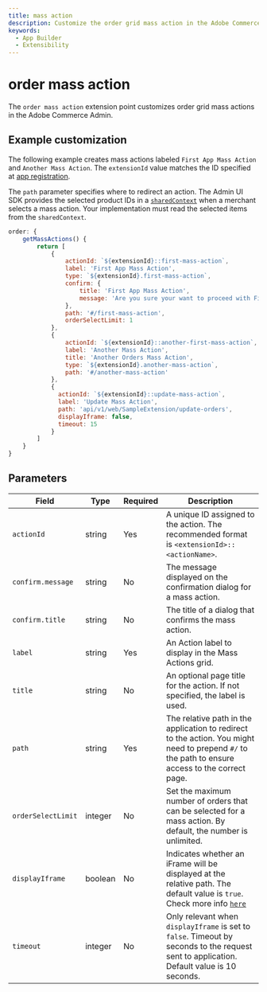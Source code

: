 ```yaml
---
title: mass action
description: Customize the order grid mass action in the Adobe Commerce Admin.
keywords:
  - App Builder
  - Extensibility
---
```


# order mass action

The `order mass action` extension point customizes order grid mass actions in the Adobe Commerce Admin.

## Example customization​

The following example creates mass actions labeled `First App Mass Action` and `Another Mass Action`. The `extensionId` value matches the ID specified at [app registration](../../app-registration.md).

The `path` parameter specifies where to redirect an action. The Admin UI SDK provides the selected product IDs in a [`sharedContext`](../../index.md#shared-contexts) when a merchant selects a mass action. Your implementation must read the selected items from the `sharedContext`.

```javascript
order: {
    getMassActions() {
        return [
            {
                actionId: `${extensionId}::first-mass-action`,
                label: 'First App Mass Action',
                type: `${extensionId}.first-mass-action`,
                confirm: {
                    title: 'First App Mass Action',
                    message: 'Are you sure your want to proceed with First App Mass Action on selected orders?'
                },
                path: '#/first-mass-action',
                orderSelectLimit: 1
            },
            {
                actionId: `${extensionId}::another-first-mass-action`,
                label: 'Another Mass Action',
                title: 'Another Orders Mass Action',
                type: `${extensionId}.another-mass-action`,
                path: '#/another-mass-action'
            },
            {
              actionId: `${extensionId}::update-mass-action`,
              label: 'Update Mass Action',
              path: 'api/v1/web/SampleExtension/update-orders',
              displayIframe: false,
              timeout: 15
            }
        ]
    }
}
```

## Parameters

| Field | Type | Required | Description |
| --- | --- | --- | --- |
| `actionId` | string | Yes | A unique ID assigned to the action. The recommended format is `<extensionId>::<actionName>`. |
| `confirm.message` | string | No | The message displayed on the confirmation dialog for a mass action. |
| `confirm.title` | string | No | The title of a dialog that confirms the mass action. |
| `label` | string | Yes | An Action label to display in the Mass Actions grid. |
| `title` | string | No | An optional page title for the action. If not specified, the label is used.
| `path` | string | Yes | The relative path in the application to redirect to the action. You might need to prepend `#/` to the path to ensure access to the correct page. |
| `orderSelectLimit` | integer | No | Set the maximum number of orders that can be selected for a mass action. By default, the number is unlimited. |
| `displayIframe` | boolean | No | Indicates whether an iFrame will be displayed at the relative path. The default value is `true`. Check more info [`here`](../../index.md#mass-action-without-iframe-display) |
| `timeout` | integer | No | Only relevant when `displayIframe` is set to `false`. Timeout by seconds to the request sent to application. Default value is 10 seconds. |
